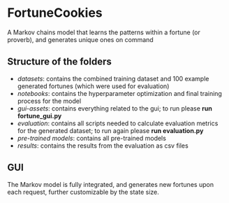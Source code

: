 # FortuneCookies
A Markov chains model that learns the patterns within a fortune (or proverb), and generates unique ones on command

## Structure of the folders
- _datasets_: contains the combined training dataset and 100 example generated fortunes (which were used for evaluation)
- _notebooks_: contains the hyperparameter optimization and final training process for the model 
- _gui-assets_: contains everything related to the gui; to run please **run fortune_gui.py**
- _evaluation_: contains all scripts needed to calculate evaluation metrics for the generated dataset; to run again please **run evaluation.py**
- _pre-trained models_: contains all pre-trained models
- _results_: contains the results from the evaluation as csv files 

## GUI
The Markov model is fully integrated, and generates new fortunes upon each request, further customizable by the state size.

